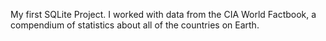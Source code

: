My first SQLite Project.
I worked with data from the CIA World Factbook, a compendium of statistics about all of the countries on Earth.
